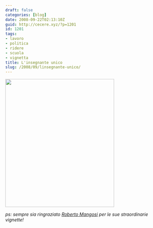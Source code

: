 ```yaml
---
draft: false
categories: [blog]
date: 2008-09-22T02:13:10Z
guid: http://cecere.xyz/?p=1201
id: 1201
tags:
- lavoro
- politica
- ridere
- scuola
- vignetta
title: L'insegnante unico
slug: /2008/09/linsegnante-unico/
---
```


[<img class="aligncenter size-full wp-image-1202" title="14218-scuola-cw-s" src="http://cecere.xyz/wp-content/uploads/sites/3/2008/09/14218-scuola-cw-s.jpg" alt="" width="341" height="400" srcset="http://cecere.xyz/wp-content/uploads/sites/3/2008/09/14218-scuola-cw-s.jpg 341w, http://cecere.xyz/wp-content/uploads/sites/3/2008/09/14218-scuola-cw-s-256x300.jpg 256w" sizes="(max-width: 341px) 100vw, 341px" />](http://cecere.xyz/wp-content/uploads/sites/3/2008/09/14218-scuola-cw-s.jpg)

_ps: sempre sia ringraziato_ [_Roberto Mangosi_](http://enteroclisma.blogspot.com/) _per le sue straordinarie vignette!_
